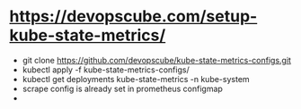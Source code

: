 # https://devopscube.com/setup-kube-state-metrics/
* git clone https://github.com/devopscube/kube-state-metrics-configs.git
* kubectl apply -f kube-state-metrics-configs/
* kubectl get deployments kube-state-metrics -n kube-system
* scrape config is already set in prometheus configmap
* 